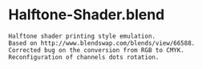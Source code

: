 # Halftone-Shader.blend
    Halftone shader printing style emulation.
    Based on http://www.blendswap.com/blends/view/66588.
    Corrected bug on the conversion from RGB to CMYK.
    Reconfiguration of channels dots rotation.
